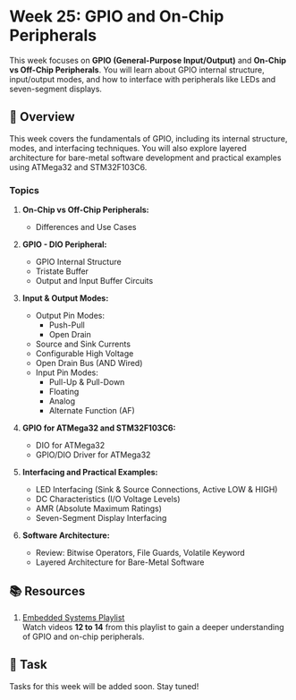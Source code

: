 # Week 25: GPIO and On-Chip Peripherals

This week focuses on **GPIO (General-Purpose Input/Output)** and **On-Chip vs Off-Chip Peripherals**. You will learn about GPIO internal structure, input/output modes, and how to interface with peripherals like LEDs and seven-segment displays.

## 📖 Overview

This week covers the fundamentals of GPIO, including its internal structure, modes, and interfacing techniques. You will also explore layered architecture for bare-metal software development and practical examples using ATMega32 and STM32F103C6.

### Topics

1. **On-Chip vs Off-Chip Peripherals:**
   - Differences and Use Cases

2. **GPIO - DIO Peripheral:**
   - GPIO Internal Structure
   - Tristate Buffer
   - Output and Input Buffer Circuits

3. **Input & Output Modes:**
   - Output Pin Modes:
     - Push-Pull
     - Open Drain
   - Source and Sink Currents
   - Configurable High Voltage
   - Open Drain Bus (AND Wired)
   - Input Pin Modes:
     - Pull-Up & Pull-Down
     - Floating
     - Analog
     - Alternate Function (AF)

4. **GPIO for ATMega32 and STM32F103C6:**
   - DIO for ATMega32
   - GPIO/DIO Driver for ATMega32

5. **Interfacing and Practical Examples:**
   - LED Interfacing (Sink & Source Connections, Active LOW & HIGH)
   - DC Characteristics (I/O Voltage Levels)
   - AMR (Absolute Maximum Ratings)
   - Seven-Segment Display Interfacing

6. **Software Architecture:**
   - Review: Bitwise Operators, File Guards, Volatile Keyword
   - Layered Architecture for Bare-Metal Software

## 📚 Resources

1. [Embedded Systems Playlist](https://www.youtube.com/playlist?list=PLoiqjtgvXf9e2VJk8GWEXwECPM_7JRwkE)  
   Watch videos **12 to 14** from this playlist to gain a deeper understanding of GPIO and on-chip peripherals.

## 📝 Task

Tasks for this week will be added soon. Stay tuned!
